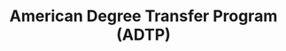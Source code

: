 ---
title: American Degree Transfer Program (ADTP)
category: "undergraduate-programme"
code_kl: KPT/JPS(R/010/3/0233)(MQA/FA4447)03/24
code_pg: 
intake: 26 May & 24 Aug
note:
---
